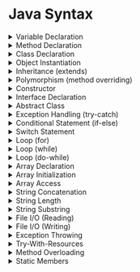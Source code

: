 

# Java Syntax

<details>

<summary>Variable Declaration</summary>

<code>Type variableName;</code>

<p>Declares a variable with a specified data type.</p>
</details>

<details>

<summary>Method Declaration</summary>

<code>ReturnType methodName(Parameters) { CodeBlock }</code>

<p>Defines a method with a return type and parameters.</p>
</details>

<details>

<summary>Class Declaration</summary>

<code>public class ClassName { Fields; Methods; }</code>

<p>Declares a class with fields and methods.</p>
</details>

<details>

<summary>Object Instantiation</summary>

<code>ClassName objectName = new ClassName();</code>

<p>Creates an instance of a class.</p>
</details>

<details>

<summary>Inheritance (extends)</summary>

<code>class SubClass extends SuperClass { /* Child class definition */ }</code>

<p>Inherits properties and methods from a superclass.</p>
</details>

<details>

<summary>Polymorphism (method overriding)</summary>

<code>@Override ReturnType methodName(Parameters) { CodeBlock }</code>

<p>Overrides a method in a subclass.</p>
</details>

<details>

<summary>Constructor</summary>

<code>public ClassName(Parameters) { CodeBlock }</code>

<p>Initializes objects when created.</p>
</details>

<details>

<summary>Interface Declaration</summary>

<code>public interface InterfaceName { Methods; }</code>

<p>Declares an interface with methods.</p>
</details>

<details>

<summary>Abstract Class</summary>

<code>public abstract class AbstractClassName { /* Abstract class definition */ }</code>

<p>Defines an abstract class with abstract methods.</p>
</details>

<details>

<summary>Exception Handling (try-catch)</summary>

<code>try { CodeBlock } catch (ExceptionType e) { ExceptionHandlingCode; }</code>

<p>Handles exceptions gracefully.</p>
</details>

<details>

<summary>Conditional Statement (if-else)</summary>

<code>if (Condition) { CodeBlock1 } else { CodeBlock2 }</code>

<p>Executes code based on a condition.</p>
</details>

<details>

<summary>Switch Statement</summary>

<code>switch (Value) { case Value1: CodeBlock1; break; case Value2: CodeBlock2; break; default: DefaultCodeBlock; }</code>

<p>Performs conditional branching based on a value.</p>
</details>

<details>

<summary>Loop (for)</summary>

<code>for (Initialization; Condition; Increment) { CodeBlock }</code>

<p>Repeats code based on a condition.</p>
</details>

<details>

<summary>Loop (while)</summary>

<code>while (Condition) { CodeBlock }</code>

<p>Repeats code while a condition is true.</p>
</details>

<details>

<summary>Loop (do-while)</summary>

<code>do { CodeBlock } while (Condition);</code>

<p>Executes code at least once and repeats based on a condition.</p>
</details>

<details>

<summary>Array Declaration</summary>

<code>Type[] arrayName = new Type[Size];</code>

<p>Creates an array with a specified size.</p>
</details>

<details>

<summary>Array Initialization</summary>

<code>Type[] arrayName = {Value1, Value2, Value3};</code>

<p>Initializes an array with values.</p>
</details>

<details>

<summary>Array Access</summary>

<code>Type element = arrayName[Index];</code>

<p>Retrieves a value from an array by index.</p>
</details>

<details>

<summary>String Concatenation</summary>

<code>String result = string1 + string2;</code>

<p>Combines two strings.</p>
</details>

<details>

<summary>String Length</summary>

<code>int length = string.length();</code>

<p>Returns the length of a string.</p>
</details>

<details>

<summary>String Substring</summary>

<code>String substring = string.substring(Start, End);</code>

<p>Extracts a portion of a string.</p>
</details>

<details>

<summary>File I/O (Reading)</summary>

<code>FileReader fileReader = new FileReader(fileName);</code>

<p>Reads data from a file.</p>
</details>

<details>

<summary>File I/O (Writing)</summary>

<code>FileWriter fileWriter = new FileWriter(fileName);</code>

<p>Writes data to a file.</p>
</details>

<details>

<summary>Exception Throwing</summary>

<code>throw new ExceptionType(Message);</code>

<p>Throws a custom exception with a message.</p>
</details>

<details>

<summary>Try-With-Resources</summary>

<code>try (ResourceType resource = new ResourceType()) { CodeBlock }</code>

<p>Ensures resources are closed after usage.</p>
</details>

<details>

<summary>Method Overloading</summary>

<code>ReturnType methodName(Parameters) { CodeBlock1 } ReturnType methodName(OtherParameters) { CodeBlock2 }</code>

<p>Defines multiple methods with the same name but different parameters.</p>
</details>

<details>

<summary>Static Members</summary>

<code>public static ReturnType methodName(Parameters) { CodeBlock }</code>

<p>Declares static methods and properties.</p>
</details>

